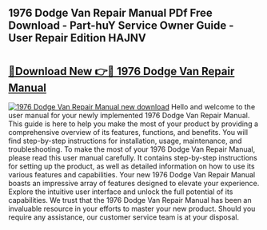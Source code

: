 ## 1976 Dodge Van Repair Manual PDf Free Download - Part-huY Service Owner Guide - User Repair Edition HAJNV

# <h2><a href="http://bc79121.oget.top/?id=1976+Dodge+Van+Repair+Manual">🔗Download New 👉🔴 1976 Dodge Van Repair Manual</a></h2>

[![1976 Dodge Van Repair Manual new download](https://i.imgur.com/5g1atiW.png)](http://bc79121.oget.top/?id=1976+Dodge+Van+Repair+Manual)
Hello and welcome to the user manual for your newly implemented 1976 Dodge Van Repair Manual. This guide is here to help you make the most of your product by providing a comprehensive overview of its features, functions, and benefits. You will find step-by-step instructions for installation, usage, maintenance, and troubleshooting. To make the most of your 1976 Dodge Van Repair Manual, please read this user manual carefully. It contains step-by-step instructions for setting up the product, as well as detailed information on how to use its various features and capabilities. Your new 1976 Dodge Van Repair Manual boasts an impressive array of features designed to elevate your experience. Explore the intuitive user interface and unlock the full potential of its capabilities. We trust that the 1976 Dodge Van Repair Manual has been an invaluable resource in your efforts to master your new product. Should you require any assistance, our customer service team is at your disposal.
